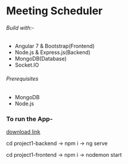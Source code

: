 # Meeting Scheduler

###### Build with:-
- Angular 7 & Bootstrap(Frontend)
- Node.js & Express.js(Backend)
- MongoDB(Database)
- Socket.IO

###### Prerequisites
- MongoDB
- Node.js

### To run the App-
[download link](https://github.com/ninadlohar/Meet-App.git)

cd project1-backend -> npm i -> ng serve

cd project1-frontend -> npm i -> nodemon start

